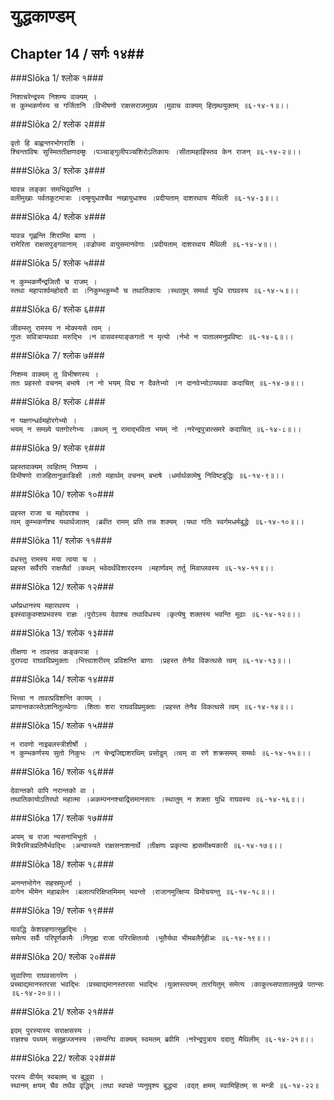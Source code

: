 युद्धकाण्डम्
===============================


## Chapter 14  / सर्गः १४##


###Slōka 1/ श्लोक १###


    निशाचरेन्द्रस्य निशम्य वाक्यम् ।
    स कुम्भकर्णस्य च गर्जितानि ।विभीषणो राक्षसराजमुख्य ।मुवाच वाक्यम् हितम्र्थयुक्तम् ॥६-१४-१॥।।


###Slōka 2/ श्लोक २###


    वृतो हि बाह्वन्तरभोगराशि ।
    श्चिन्ताविषः सुस्मिततीक्षणदम्ष्ट्रः ।पञ्चाङ्गुलीपञ्चशिरोऽतिकायः ।सीतामहाहिस्तव केन राजन् ॥६-१४-२॥।।


###Slōka 3/ श्लोक ३###


    यावन्न लङ्का समभिद्रवन्ति ।
    वलीमुखाः पर्वतकूटमात्राः ।दम्ष्ट्रयुधाश्चैव नखायुधाश्च ।प्रदीयताम् दाशरथाय मैथिली ॥६-१४-३॥।।


###Slōka 4/ श्लोक ४###


    यावन्न गृह्णन्ति शिराम्सि बाणा ।
    रामेरिता राक्षसपुङ्गवानाम् ।वज्रोपमा वायुसमानवेगाः ।प्रदीयताम् दाशरथाय मैथिली ॥६-१४-४॥।।


###Slōka 5/ श्लोक ५###


    न कुम्भकर्णेन्द्रजितौ च राजम् ।
    स्तथा महापार्श्वमहोदरौ वा ।निकुम्भकुम्भौ च तथातिकायः ।स्थातुम् समर्था युधि राघवस्य ॥६-१४-५॥।।


###Slōka 6/ श्लोक ६###


    जीवम्स्तु रामस्य न मोक्स्यसे त्वम् ।
    गुप्तः सवित्राप्यथवा मरुद्भिः ।न वासवस्याङ्कगतो न मृत्यो ।र्नभो न पातालमनुप्रविष्टः ॥६-१४-६॥।।


###Slōka 7/ श्लोक ७###


    निशम्य वाक्यम् तु विभीषणस्य ।
    ततः प्रहस्तो वचनम् बभाषे ।न नो भयम् विद्म न दैवतेभ्यो ।न दानवेभ्योऽप्यथवा कदाचित् ॥६-१४-७॥।।


###Slōka 8/ श्लोक ८###


    न यक्षगन्धर्वमहोरगेभ्यो ।
    भयम् न सम्ख्ये पतगोरगेभ्यः ।कथम् नु रामाद्भविता भयम् नो ।नरेन्द्रपुत्रात्समरे कदाचित् ॥६-१४-८॥।।


###Slōka 9/ श्लोक ९###


    प्रहस्तवाक्यम् त्वहितम् निशम्य ।
    विभीषणो राजहितानुकाङिक्षी ।ततो महार्थम् वचनम् बभाषे ।धर्मार्थकामेषु निविष्टबुद्धिः ॥६-१४-९॥।।


###Slōka 10/ श्लोक १०###


    प्रहस्त राजा च महोदरश्च ।
    त्वम् कुम्भकर्णश्च यथार्थजातम् ।ब्रवीत रामम् प्रति तन्न शक्यम् ।यथा गतिः स्वर्गमधर्मबुद्धेः ॥६-१४-१०॥।।


###Slōka 11/ श्लोक ११###


    वधस्तु रामस्य मया त्वया च ।
    प्रहस्त सर्वैरपि राक्षसैर्वा ।कथम् भवेदर्थविशारदस्य ।महार्णवम् तर्तु मिवाप्लवस्य ॥६-१४-११॥।।


###Slōka 12/ श्लोक १२###


    धर्मप्रधानस्य महारथस्य ।
    इक्स्वाकुवम्शप्रभवस्य राज्ञः ।पुरोऽस्य देवाश्च तथाविधस्य ।कृत्येषु शक्तस्य भवन्ति मूढाः ॥६-१४-१२॥।।


###Slōka 13/ श्लोक १३###


    तीक्षणा न तावत्तव कङ्कपत्रा ।
    दुरापदा राघवविप्रमुक्ताः ।भित्त्वाशरीरम् प्रविशन्ति बाणाः ।प्रहस्त तेनैव विकत्थसे त्वम् ॥६-१४-१३॥।।


###Slōka 14/ श्लोक १४###


    भित्त्वा न तावत्प्रविशन्ति कायम् ।
    प्राणान्तकास्तेऽशनितुल्य्वेगाः ।शिताः शरा राघवविप्रमुक्ताः ।प्रहस्त तेनैव विकत्थसे त्वम् ॥६-१४-१४॥।।


###Slōka 15/ श्लोक १५###


    न रावणो नाइबलस्त्रीशीर्षो ।
    न कुम्भकर्णस्य सुतो निकुभः ।न चेन्द्रजिद्दाशरथिम् प्रसोढुम् ।त्वम् वा रणे शक्रसमम् समर्थः ॥६-१४-१५॥।।


###Slōka 16/ श्लोक १६###


    देवान्तको वापि नरान्तको वा ।
    तथातिकायोऽतिरथो महात्मा ।अकम्पननश्चाद्रिसमानसारः ।स्थातुम् न शक्ता युधि राघवस्य ॥६-१४-१६॥।।


###Slōka 17/ श्लोक १७###


    अयम् च राजा न्यसनाभिभूतो ।
    मित्रैरमित्रप्रतिमैर्भवद्भिः ।अन्वास्यते राक्षसनाशनार्थे ।तीक्षणः प्रकृत्या ह्यसमीक्ष्यकारी ॥६-१४-१७॥।।


###Slōka 18/ श्लोक १८###


    अनन्तभोगेन सहस्रमूर्ध्ना ।
    वागेन भीमेन महाबलेन ।बलात्परिक्षिप्तमिमम् भवन्तो ।राजानमुत्क्षिप्य विमोचयन्तु ॥६-१४-१८॥।।


###Slōka 19/ श्लोक १९###


    यावद्धि केशग्रहणात्सुहृद्भिः ।
    समेत्य सर्वैः परिपूर्णकामैः ।निगृह्य राजा परिरक्षितव्यो ।भूतैर्यथा भीमबलैर्गृहीअः ॥६-१४-१९॥।।


###Slōka 20/ श्लोक २०###


    सुवारिणा राघवसागरेण ।
    प्रच्चाद्यमानस्तरसा भवद्भिः ।प्रच्चाद्यमानस्तरसा भवद्भिः ।युक्तस्त्वयम् तारयितुम् समेत्य ।काकुत्थ्सपातालमुखे पतन्सः ॥६-१४-२०॥।।


###Slōka 21/ श्लोक २१###


    इदम् पुरस्यास्य सराक्षसस्य ।
    राज्ञश्च पथ्यम् ससुहृज्जनस्य ।सम्यग्घि वाक्यम् स्वमतम् ब्रवीमि ।नरेन्द्रपुत्राय ददातु मैथिलीम् ॥६-१४-२१॥।।


###Slōka 22/ श्लोक २२###


    परस्य वीर्यम् स्वबलम् च बुद्ध्वा ।
    स्थानम् क्षयम् चैव तथैव वृद्धिम् ।तथा स्वपक्षे प्यनुमृश्य बुद्ध्या ।वद्त् क्षमम् स्वामिहितम् स मन्त्री ॥६-१४-२२॥


